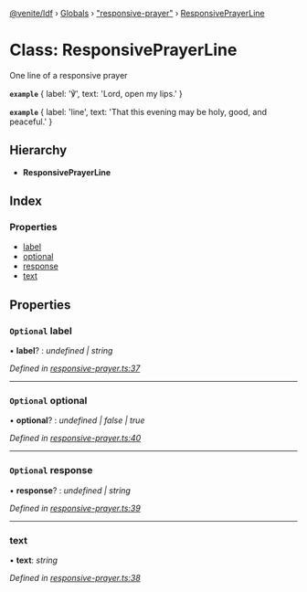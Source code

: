 [@venite/ldf](../README.md) › [Globals](../globals.md) › ["responsive-prayer"](../modules/_responsive_prayer_.md) › [ResponsivePrayerLine](_responsive_prayer_.responsiveprayerline.md)

# Class: ResponsivePrayerLine

One line of a responsive prayer

**`example`** 
{ label: '℣', text: 'Lord, open my lips.' }

**`example`** 
{ label: 'line', text: 'That this evening may be holy, good, and peaceful.' }

## Hierarchy

* **ResponsivePrayerLine**

## Index

### Properties

* [label](_responsive_prayer_.responsiveprayerline.md#optional-label)
* [optional](_responsive_prayer_.responsiveprayerline.md#optional-optional)
* [response](_responsive_prayer_.responsiveprayerline.md#optional-response)
* [text](_responsive_prayer_.responsiveprayerline.md#text)

## Properties

### `Optional` label

• **label**? : *undefined | string*

*Defined in [responsive-prayer.ts:37](https://github.com/gbj/venite/blob/505628ab/ldf/src/responsive-prayer.ts#L37)*

___

### `Optional` optional

• **optional**? : *undefined | false | true*

*Defined in [responsive-prayer.ts:40](https://github.com/gbj/venite/blob/505628ab/ldf/src/responsive-prayer.ts#L40)*

___

### `Optional` response

• **response**? : *undefined | string*

*Defined in [responsive-prayer.ts:39](https://github.com/gbj/venite/blob/505628ab/ldf/src/responsive-prayer.ts#L39)*

___

###  text

• **text**: *string*

*Defined in [responsive-prayer.ts:38](https://github.com/gbj/venite/blob/505628ab/ldf/src/responsive-prayer.ts#L38)*
